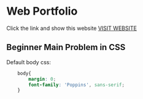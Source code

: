 # Web Portfolio

Click the link and show this website [VISIT WEBSITE](https://webdeveloperbashar.github.io/web-portfolio/ "Show Website")

## Beginner Main Problem in CSS

<p>Default body css:</p>

```CSS
    body{
        margin: 0;
        font-family: 'Poppins', sans-serif;
    }
```
